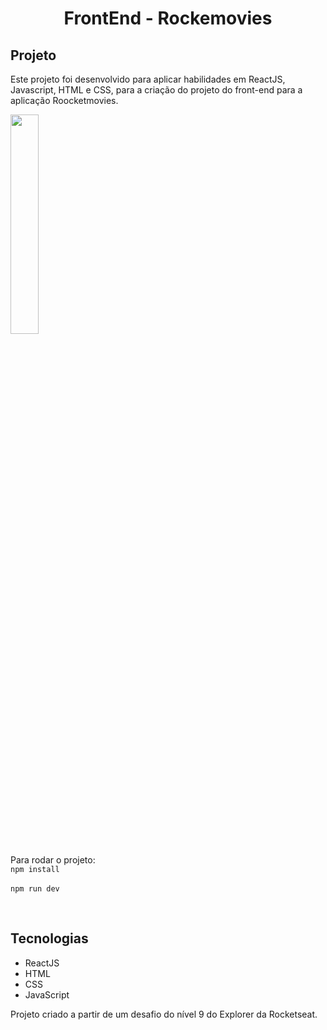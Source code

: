 <h1 align="center"> FrontEnd - Rockemovies </h1>

## Projeto

Este projeto foi desenvolvido para aplicar habilidades em ReactJS, Javascript, HTML e CSS, para a criação do projeto do front-end para a aplicação Roocketmovies.

<p>
  <img src="./src/assets/readme-capa.png" width="30%">
</p>

Para rodar o projeto: <br>
  ```npm install```<br>
  <br>```npm run dev```

<br>

## Tecnologias
- ReactJS
- HTML
- CSS
- JavaScript


Projeto criado a partir de um desafio do nível 9 do Explorer da Rocketseat.